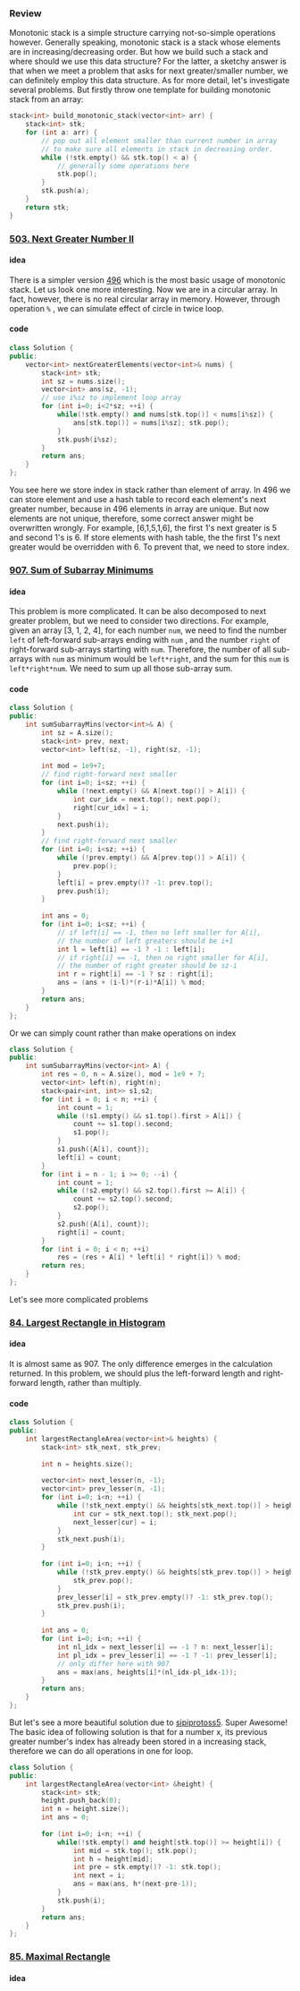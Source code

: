 ### Review

Monotonic stack is a simple structure carrying not-so-simple operations however. Generally speaking, monotonic stack is a stack whose elements are in increasing/decreasing order. But how we build such a stack and where should we use this data structure? For the latter, a sketchy answer is that when we meet a problem that asks for next greater/smaller number, we can definitely employ this data structure. As for more detail, let's investigate several problems. But firstly throw one template for building monotonic stack from an array:

```c++
stack<int> build_monotonic_stack(vector<int> arr) {
    stack<int> stk;
    for (int a: arr) {
		// pop out all element smaller than current number in array
        // to make sure all elements in stack in decreasing order.
        while (!stk.empty() && stk.top() < a) {
            // generally some operations here
            stk.pop(); 
        }
        stk.push(a);
    }
    return stk;
}
```





### [503. Next Greater Number II](https://leetcode.com/problems/next-greater-element-ii/)

#### idea

There is a simpler version [496](https://leetcode.com/problems/next-greater-element-i/) which is the most basic usage of monotonic stack. Let us look one more interesting. Now we are in a circular array. In fact, however, there is no real circular array in memory. However, through operation `%` , we can simulate effect of circle in twice loop. 

#### code

```c++
class Solution {
public:
    vector<int> nextGreaterElements(vector<int>& nums) {
        stack<int> stk;
        int sz = nums.size(); 
        vector<int> ans(sz, -1);
        // use i%sz to implement loop array
        for (int i=0; i<2*sz; ++i) {
            while(!stk.empty() and nums[stk.top()] < nums[i%sz]) {
                ans[stk.top()] = nums[i%sz]; stk.pop();
            }
            stk.push(i%sz);
        }
        return ans;
    }
};
```

You see here we store index in stack rather than element of array. In 496 we can store element and use a hash table to record each element's next greater number, because in 496 elements in array are unique. But now elements are not unique, therefore, some correct answer might be overwritten wrongly. For example, [6,1,5,1,6], the first 1's next greater is 5 and second 1's is 6. If store elements with hash table, the the first 1's next greater would be overridden with 6. To prevent that, we need to store index. 

### [907. Sum of Subarray Minimums](https://leetcode.com/problems/sum-of-subarray-minimums/)

#### idea

This problem is more complicated. It can be also decomposed to next greater problem, but we need to consider two directions. For example, given an array [3, 1, 2, 4], for each number `num`, we need to find the number `left`  of left-forward sub-arrays ending with `num` , and the number `right` of right-forward sub-arrays starting with `num`.  Therefore, the number of all sub-arrays with `num` as minimum would be `left*right`, and the sum for this `num` is `left*right*num`. We need to sum up all those sub-array sum. 

#### code

```c++
class Solution {
public:
    int sumSubarrayMins(vector<int>& A) {
        int sz = A.size();
        stack<int> prev, next;
        vector<int> left(sz, -1), right(sz, -1);
        
        int mod = 1e9+7;
        // find right-forward next smaller
        for (int i=0; i<sz; ++i) {
            while (!next.empty() && A[next.top()] > A[i]) {
                int cur_idx = next.top(); next.pop();
                right[cur_idx] = i;
            }
            next.push(i);
        }
        // find right-forward next smaller
        for (int i=0; i<sz; ++i) {
            while (!prev.empty() && A[prev.top()] > A[i]) {
                prev.pop(); 
            }
            left[i] = prev.empty()? -1: prev.top();
            prev.push(i);
        }
        
        int ans = 0;       
        for (int i=0; i<sz; ++i) {
            // if left[i] == -1, then no left smaller for A[i], 
            // the number of left greaters should be i+1
            int l = left[i] == -1 ? -1 : left[i];
            // if right[i] == -1, then no right smaller for A[i],
            // the number of right greater should be sz-i
            int r = right[i] == -1 ? sz : right[i];
            ans = (ans + (i-l)*(r-i)*A[i]) % mod;
        }
        return ans;
    }
};
```

Or we can simply count rather than make operations on index

```c++
class Solution {
public:
    int sumSubarrayMins(vector<int> A) {
        int res = 0, n = A.size(), mod = 1e9 + 7;
        vector<int> left(n), right(n);
        stack<pair<int, int>> s1,s2;
        for (int i = 0; i < n; ++i) {
            int count = 1;
            while (!s1.empty() && s1.top().first > A[i]) {
                count += s1.top().second;
                s1.pop();
            }
            s1.push({A[i], count});
            left[i] = count;
        }
        for (int i = n - 1; i >= 0; --i) {
            int count = 1;
            while (!s2.empty() && s2.top().first >= A[i]) {
                count += s2.top().second;
                s2.pop();
            }
            s2.push({A[i], count});
            right[i] = count;
        }
        for (int i = 0; i < n; ++i)
            res = (res + A[i] * left[i] * right[i]) % mod;
        return res;
    }
};
```

Let's see more complicated problems

### [84. Largest Rectangle in Histogram](https://leetcode.com/problems/largest-rectangle-in-histogram/)

#### idea

It is almost same as 907. The only difference emerges in the calculation returned. In this problem, we should plus the left-forward length and right-forward length, rather than multiply.

#### code

```c++
class Solution {
public:
    int largestRectangleArea(vector<int>& heights) {
        stack<int> stk_next, stk_prev;
        
        int n = heights.size();
        
        vector<int> next_lesser(n, -1);
        vector<int> prev_lesser(n, -1);
        for (int i=0; i<n; ++i) {
            while (!stk_next.empty() && heights[stk_next.top()] > heights[i]) {
                int cur = stk_next.top(); stk_next.pop();
                next_lesser[cur] = i;
            }     
            stk_next.push(i);
        }
        
        for (int i=0; i<n; ++i) {
            while (!stk_prev.empty() && heights[stk_prev.top()] > heights[i]) {
                stk_prev.pop();
            }     
            prev_lesser[i] = stk_prev.empty()? -1: stk_prev.top();
            stk_prev.push(i);
        }
        
        int ans = 0;
        for (int i=0; i<n; ++i) {
            int nl_idx = next_lesser[i] == -1 ? n: next_lesser[i];
            int pl_idx = prev_lesser[i] == -1 ? -1: prev_lesser[i];
            // only differ here with 907
            ans = max(ans, heights[i]*(nl_idx-pl_idx-1)); 
        }
        return ans;
    }
};
```

But let's see a more beautiful solution due to [sipiprotoss5](https://leetcode.com/problems/largest-rectangle-in-histogram/discuss/28905/My-concise-C%2B%2B-solution-AC-90-ms).  Super Awesome! The basic idea of following solution is that for a number x, its previous greater number's index has already been stored in a increasing stack, therefore we can do all operations in one for loop. 

```c++
class Solution {
public:
    int largestRectangleArea(vector<int> &height) {
        stack<int> stk;
        height.push_back(0);
        int n = height.size();
        int ans = 0;
        
        for (int i=0; i<n; ++i) {
            while(!stk.empty() and height[stk.top()] >= height[i]) {
                int mid = stk.top(); stk.pop();
                int h = height[mid];
                int pre = stk.empty()? -1: stk.top();
                int next = i;
                ans = max(ans, h*(next-pre-1));
            }
            stk.push(i);
        }
        return ans;
    }
};
```



### [85. Maximal Rectangle](https://leetcode.com/problems/maximal-rectangle/)

#### idea





